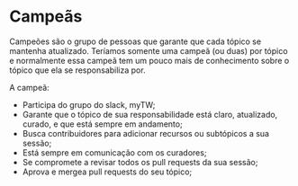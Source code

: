 # Campeãs

Campeões são o grupo de pessoas que garante que cada tópico se mantenha
atualizado. Teríamos somente uma campeã (ou duas) por tópico e normalmente essa
campeã tem um pouco mais de conhecimento sobre o tópico que ela se
responsabiliza por.

A campeã:

* Participa do grupo do slack, myTW;
* Garante que o tópico de sua responsabilidade está claro, atualizado, curado,
  e que está sempre em andamento;
* Busca contribuidores para adicionar recursos ou subtópicos a sua sessão;
* Está sempre em comunicação com os curadores;
* Se compromete a revisar todos os pull requests da sua sessão;
* Aprova e mergea pull requests do seu tópico;
